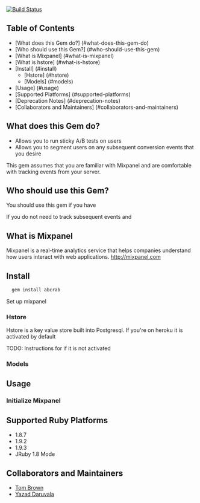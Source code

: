 [![Build Status](https://secure.travis-ci.org/zevarito/mixpanel.png?branch=master)](http://travis-ci.org/zevarito/mixpanel)

## Table of Contents

- [What does this Gem do?] (#what-does-this-gem-do)
- [Who should use this Gem?] (#who-should-use-this-gem)
- [What is Mixpanel] (#what-is-mixpanel)
- [What is hstore] (#what-is-hstore)
- [Install] (#install)
  - [Hstore] (#hstore) 
  - [Models] (#models) 
- [Usage] (#usage)
- [Supported Platforms] (#supported-platforms)
- [Deprecation Notes] (#deprecation-notes)
- [Collaborators and Maintainers] (#collaborators-and-maintainers)

## What does this Gem do?

- Allows you to run sticky A/B tests on users
- Allows you to segment users on any subsequent conversion events that you desire

This gem assumes that you are familiar with Mixpanel and are comfortable with tracking events from your server.

## Who should use this Gem?

You should use this gem if you have 


If you do not need to track subsequent events and 

## What is Mixpanel

Mixpanel is a real-time analytics service that helps companies understand how users interact with web applications.
http://mixpanel.com

## Install

```ruby
  gem install abcrab
```

Set up mixpanel 

### Hstore

Hstore is a key value store built into Postgresql. If you're on heroku it is activated by default

TODO: Instructions for if it is not activated


### Models


## Usage

### Initialize Mixpanel


## Supported Ruby Platforms

- 1.8.7
- 1.9.2
- 1.9.3
- JRuby 1.8 Mode

## Collaborators and Maintainers

* [Tom Brown](https://github.com/nottombrown)
* [Yazad Daruvala](https://github.com/yazaddaruvala)
